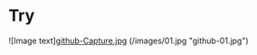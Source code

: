 # Try
![Image text][github-Capture.jpg](/graph/Capture.JPG "github-Capture.jpg")
(/images/01.jpg "github-01.jpg")
